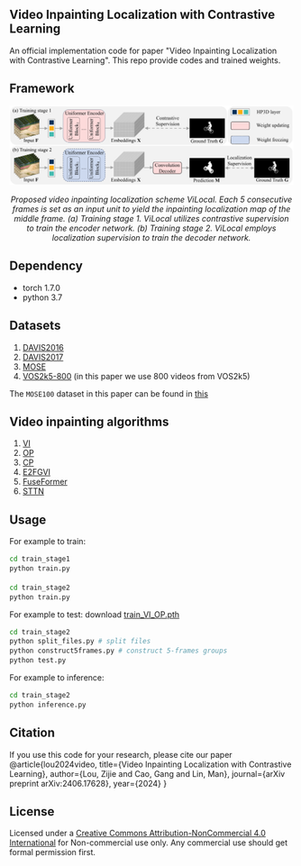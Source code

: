 ## Video Inpainting Localization with Contrastive Learning
An official implementation code for paper "Video Inpainting Localization with Contrastive Learning". This repo provide codes and trained weights.

## Framework
<p align='center'>  
  <img src='./images/ViLocal.png' width='900'/>
</p>
<p align='center'>  
  <em>Proposed video inpainting localization scheme ViLocal. Each 5 consecutive frames is set as an input unit to yield the inpainting localization map of the middle frame. (a) Training stage 1. ViLocal utilizes contrastive supervision to train the encoder network. (b) Training stage 2. ViLocal employs localization supervision to train the decoder network. </em>
</p>

## Dependency
- torch 1.7.0
- python 3.7

## Datasets
1. [DAVIS2016](https://davischallenge.org/)
2. [DAVIS2017](https://davischallenge.org/)
3. [MOSE](https://github.com/henghuiding/MOSE-api)
4. [VOS2k5-800]() (in this paper we use 800 videos from VOS2k5)

The `MOSE100` dataset in this paper can be found in [this]()

## Video inpainting algorithms
1. [VI](https://github.com/mcahny/Deep-Video-Inpainting)
2. [OP](https://github.com/seoungwugoh/opn-demo)
3. [CP](https://github.com/shleecs/Copy-and-Paste-Networks-for-Deep-Video-Inpainting)
4. [E2FGVI](https://github.com/MCG-NKU/E2FGVI)
5. [FuseFormer](https://github.com/ruiliu-ai/FuseFormer)
6. [STTN](https://github.com/researchmm/STTN)

## Usage

For example to train:
```bash
cd train_stage1
python train.py

cd train_stage2
python train.py
```

For example to test:
download [train_VI_OP.pth]()
```bash
cd train_stage2
python split_files.py # split files
python construct5frames.py # construct 5-frames groups
python test.py 
```

For example to inference:
```bash
cd train_stage2
python inference.py 
```

## Citation
If you use this code for your research, please cite our paper
@article{lou2024video,
  title={Video Inpainting Localization with Contrastive Learning},
  author={Lou, Zijie and Cao, Gang and Lin, Man},
  journal={arXiv preprint arXiv:2406.17628},
  year={2024}
}

## License
Licensed under a [Creative Commons Attribution-NonCommercial 4.0 International](https://creativecommons.org/licenses/by-nc/4.0/) for Non-commercial use only.
Any commercial use should get formal permission first.
